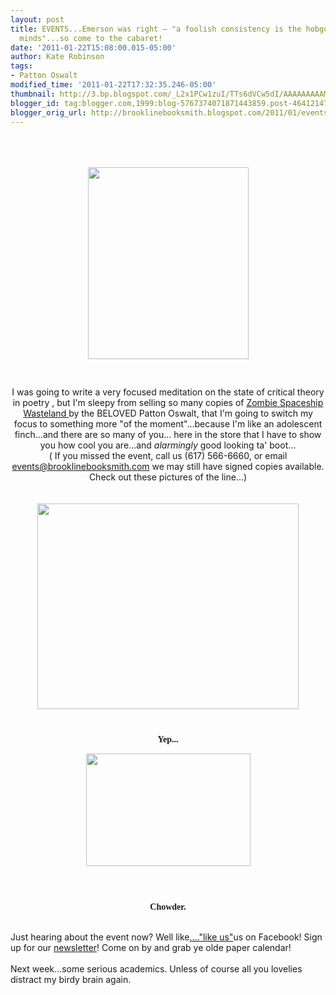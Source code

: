 ```yaml
---
layout: post
title: EVENTS...Emerson was right — "a foolish consistency is the hobgoblin of little
  minds"...so come to the cabaret!
date: '2011-01-22T15:08:00.015-05:00'
author: Kate Robinson
tags:
- Patton Oswalt
modified_time: '2011-01-22T17:32:35.246-05:00'
thumbnail: http://3.bp.blogspot.com/_L2x1PCw1zuI/TTs6dVCw5dI/AAAAAAAAAMU/6rFUwMbyuQE/s72-c/david-bowie-138.jpg
blogger_id: tag:blogger.com,1999:blog-5767374071871443859.post-4641214712905806354
blogger_orig_url: http://brooklinebooksmith.blogspot.com/2011/01/eventsemerson-was-right-foolish.html
---
```


<div align="center"><br /></div><br /><div align="center"><br /></div><img style="TEXT-ALIGN: center; MARGIN: 0px auto 10px; WIDTH: 257px; DISPLAY: block; HEIGHT: 307px; CURSOR: hand" id="BLOGGER_PHOTO_ID_5565106040085734866" border="0" alt="" src="http://3.bp.blogspot.com/_L2x1PCw1zuI/TTs6dVCw5dI/AAAAAAAAAMU/6rFUwMbyuQE/s400/david-bowie-138.jpg" /><br /><br /><div align="center">I was going to write a very focused meditation on the state of critical theory in poetry , but I'm sleepy from selling so many copies of <a href="http://www.brooklinebooksmith-shop.com/book/9781439149089">Zombie Spaceship Wasteland </a>by the BELOVED Patton Oswalt, that I'm going to switch my focus to something more "of the moment"...because I'm like an adolescent finch...and there are so many of you... here in the store that I have to show you how cool you are...and <em>alarmingly</em> good looking ta' boot...<br /></div><div align="center">( If you missed the event, call us (617) 566-6660, or email <a href="mailto:events@brooklinebooksmith.com">events@brooklinebooksmith.com</a> we may still have signed copies available. Check out these pictures of the line...)</div><br /><div align="center"><br /></div><img style="TEXT-ALIGN: center; MARGIN: 0px auto 10px; WIDTH: 418px; DISPLAY: block; HEIGHT: 329px; CURSOR: hand" id="BLOGGER_PHOTO_ID_5565109150805254258" border="0" alt="" src="http://4.bp.blogspot.com/_9hWTUgNRjUU/TTs9SZYF4HI/AAAAAAAAACQ/30pVS_AAXsY/s320/line%2Bpatton%2B2.JPG" /><br /><p align="center"><strong><span style="font-family:verdana;">Yep... </p><img style="TEXT-ALIGN: center; MARGIN: 0px auto 10px; WIDTH: 263px; DISPLAY: block; HEIGHT: 180px; CURSOR: hand" id="BLOGGER_PHOTO_ID_5565112895929095938" border="0" alt="" src="http://3.bp.blogspot.com/_L2x1PCw1zuI/TTtAsZDMlwI/AAAAAAAAAMc/aG-A_RrCIZ8/s400/line%2Bpatton.bmp" /></span></strong><br /><br /><p align="center"><strong><span style="font-family:verdana;">Chowder.</span></strong><br /><br /></p>Just hearing about the event now? Well like<a href="http://www.facebook.com/home.php#!/brooklinebooksmith">...."like us"</a>us on Facebook! Sign up for our <a href="http://www.brooklinebooksmith.com/b-mail.htm">newsletter</a>! Come on by and grab ye olde paper calendar!<br /><br />Next week...some serious academics. Unless of course all you lovelies distract my birdy brain again.